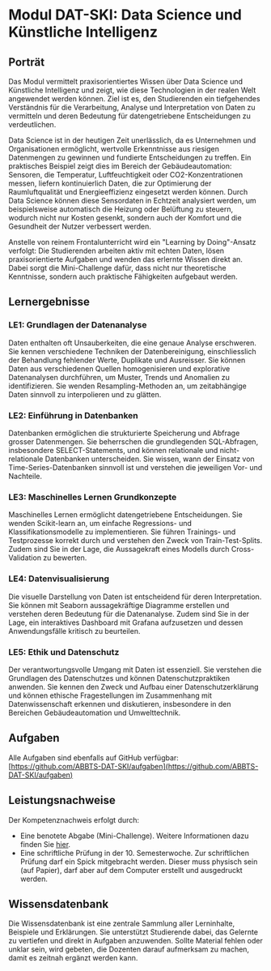 # Modul DAT-SKI: Data Science und Künstliche Intelligenz

## Porträt

Das Modul vermittelt praxisorientiertes Wissen über Data Science und Künstliche Intelligenz und zeigt, wie diese Technologien in der realen Welt angewendet werden können. Ziel ist es, den Studierenden ein tiefgehendes Verständnis für die Verarbeitung, Analyse und Interpretation von Daten zu vermitteln und deren Bedeutung für datengetriebene Entscheidungen zu verdeutlichen.

Data Science ist in der heutigen Zeit unerlässlich, da es Unternehmen und Organisationen ermöglicht, wertvolle Erkenntnisse aus riesigen Datenmengen zu gewinnen und fundierte Entscheidungen zu treffen. Ein praktisches Beispiel zeigt dies im Bereich der Gebäudeautomation: Sensoren, die Temperatur, Luftfeuchtigkeit oder CO2-Konzentrationen messen, liefern kontinuierlich Daten, die zur Optimierung der Raumluftqualität und Energieeffizienz eingesetzt werden können. Durch Data Science können diese Sensordaten in Echtzeit analysiert werden, um beispielsweise automatisch die Heizung oder Belüftung zu steuern, wodurch nicht nur Kosten gesenkt, sondern auch der Komfort und die Gesundheit der Nutzer verbessert werden.

Anstelle von reinem Frontalunterricht wird ein "Learning by Doing"-Ansatz verfolgt: Die Studierenden arbeiten aktiv mit echten Daten, lösen praxisorientierte Aufgaben und wenden das erlernte Wissen direkt an. Dabei sorgt die Mini-Challenge dafür, dass nicht nur theoretische Kenntnisse, sondern auch praktische Fähigkeiten aufgebaut werden.

## Lernergebnisse
### LE1: Grundlagen der Datenanalyse  
Daten enthalten oft Unsauberkeiten, die eine genaue Analyse erschweren. Sie kennen verschiedene Techniken der Datenbereinigung, einschliesslich der Behandlung fehlender Werte, Duplikate und Ausreisser. Sie können Daten aus verschiedenen Quellen homogenisieren und explorative Datenanalysen durchführen, um Muster, Trends und Anomalien zu identifizieren. Sie wenden Resampling-Methoden an, um zeitabhängige Daten sinnvoll zu interpolieren und zu glätten.

### LE2: Einführung in Datenbanken  
Datenbanken ermöglichen die strukturierte Speicherung und Abfrage grosser Datenmengen. Sie beherrschen die grundlegenden SQL-Abfragen, insbesondere SELECT-Statements, und können relationale und nicht-relationale Datenbanken unterscheiden. Sie wissen, wann der Einsatz von Time-Series-Datenbanken sinnvoll ist und verstehen die jeweiligen Vor- und Nachteile.

### LE3: Maschinelles Lernen Grundkonzepte  
Maschinelles Lernen ermöglicht datengetriebene Entscheidungen. Sie wenden Scikit-learn an, um einfache Regressions- und Klassifikationsmodelle zu implementieren. Sie führen Trainings- und Testprozesse korrekt durch und verstehen den Zweck von Train-Test-Splits. Zudem sind Sie in der Lage, die Aussagekraft eines Modells durch Cross-Validation zu bewerten.

### LE4: Datenvisualisierung  
Die visuelle Darstellung von Daten ist entscheidend für deren Interpretation. Sie können mit Seaborn aussagekräftige Diagramme erstellen und verstehen deren Bedeutung für die Datenanalyse. Zudem sind Sie in der Lage, ein interaktives Dashboard mit Grafana aufzusetzen und dessen Anwendungsfälle kritisch zu beurteilen.

### LE5: Ethik und Datenschutz  
Der verantwortungsvolle Umgang mit Daten ist essenziell. Sie verstehen die Grundlagen des Datenschutzes und können Datenschutzpraktiken anwenden. Sie kennen den Zweck und Aufbau einer Datenschutzerklärung und können ethische Fragestellungen im Zusammenhang mit Datenwissenschaft erkennen und diskutieren, insbesondere in den Bereichen Gebäudeautomation und Umwelttechnik.

## Aufgaben
Alle Aufgaben sind ebenfalls auf GitHub verfügbar: [https://github.com/ABBTS-DAT-SKI/aufgaben](https://github.com/ABBTS-DAT-SKI/aufgaben)

## Leistungsnachweise
Der Kompetenznachweis erfolgt durch:

- Eine benotete Abgabe (Mini-Challenge). Weitere Informationen dazu finden Sie [hier](mini_challenge.md).
- Eine schriftliche Prüfung in der 10. Semesterwoche. Zur schriftlichen Prüfung darf ein Spick mitgebracht werden. Dieser muss physisch sein (auf Papier), darf aber auf dem Computer erstellt und ausgedruckt werden.

## Wissensdatenbank
Die Wissensdatenbank ist eine zentrale Sammlung aller Lerninhalte, Beispiele und Erklärungen. Sie unterstützt Studierende dabei, das Gelernte zu vertiefen und direkt in Aufgaben anzuwenden. Sollte Material fehlen oder unklar sein, wird gebeten, die Dozenten darauf aufmerksam zu machen, damit es zeitnah ergänzt werden kann.